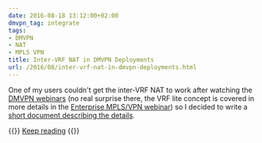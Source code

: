 ```yaml
---
date: 2016-08-18 13:12:00+02:00
dmvpn_tag: integrate
tags:
- DMVPN
- NAT
- MPLS VPN
title: Inter-VRF NAT in DMVPN Deployments
url: /2016/08/inter-vrf-nat-in-dmvpn-deployments.html
---
```

One of my users couldn't get the inter-VRF NAT to work after watching the [DMVPN webinars](http://www.ipspace.net/DMVPN_trilogy) (no real surprise there, the VRF lite concept is covered in more details in the [Enterprise MPLS/VPN webinar](http://www.ipspace.net/Enterprise_MPLS_VPN_Deployment)) so I decided to write a [short document describing the details](http://www.ipspace.net/Inter-VRF_NAT_in_DMVPN_Local_Internet_Exit_Designs).

{{<jump>}}
[Keep reading](http://www.ipspace.net/Inter-VRF_NAT_in_DMVPN_Local_Internet_Exit_Designs)
{{</jump>}}
